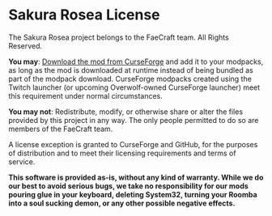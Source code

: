 # Sakura Rosea License

The Sakura Rosea project belongs to the FaeCraft team. All Rights Reserved.

**You may**: [Download the mod from CurseForge](https://www.curseforge.com/minecraft/mc-mods/sakura-rosea) and add
it to your modpacks, as long as the mod is downloaded at runtime instead of being bundled as part of the
modpack download. CurseForge modpacks created using the Twitch launcher (or upcoming Overwolf-owned CurseForge
launcher) meet this requirement under normal circumstances.

**You may not**: Redistribute, modify, or otherwise share or alter the files provided by this project in any way.
The only people permitted to do so are members of the FaeCraft team.

A license exception is granted to CurseForge and GitHub, for the purposes of distribution and to meet their licensing 
requirements and terms of service.

**This software is provided as-is, without any kind of warranty. While we do our best to avoid serious bugs,
we take no responsibility for our mods pouring glue in your keyboard, deleting System32, turning your Roomba
into a soul sucking demon, or any other possible negative effects.**
